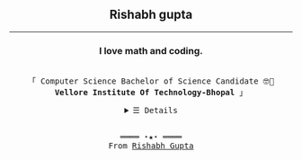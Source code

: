 <h2 align="Center"><b>Rishabh gupta</b></h3><hr>
<h3 align="Center">I love math and coding.</h3>
<p align="center"><br>
  <samp>
    「 Computer Science Bachelor of Science Candidate 🤓🧐 <b>Vellore Institute Of Technology-Bhopal</b> 」<br>
  </samp>
</p>

<details align="center">
   <summary> <samp>&#9776; Details</samp></summary>
   <p align="center">
     <br>
      <a href="https://github.com/RISHABH-GUPTA-RG?tab=repositories" target="_blank"><img alt="Code" src="https://img.shields.io/badge/-code-000000?style=flat-square&logo=Plex&logoColor=white"></a>
      <a href ="https://www.python.org/" target="_blank"><img alt="Python" src="https://img.shields.io/badge/-Python-3572A5?style=flat-square&logo=Python&logoColor=white"></a>
      <a href ="https://www.cprogramming.com/" target="_blank"><img alt="C" src="https://img.shields.io/badge/-C_Language-2e84e5?style=flat-square&logo=C&logoColor=white"></a>
      <a href ="https://www.cprogramming.com/" target="_blank"><img alt="C++" src="https://img.shields.io/badge/-C%2B%2B-f34b7d?style=flat-square&logo=C%2B%2B&logoColor=white"></a>
      <a href ="https://www.java.com/en/" target="_blank"><img alt="Java" src="https://img.shields.io/badge/-Java-b07219?style=flat-square&logo=Java&logoColor=white"></a>
      <a href ="https://en.wikipedia.org/wiki/HTML/" target="_blank"><img alt="HTML" src="https://img.shields.io/badge/-HTML-E34F26?style=flat-square&logo=HTML5&logoColor=white"></a>
  <br>


 </samp>
  </p>


![Rishabh's github stats](https://github-readme-stats.vercel.app/api?username=RISHABH-GUPTA-RG&count_private=true&show_icons=true&theme=radical&hide_rank=false)
![Top Langs](https://github-readme-stats.vercel.app/api/top-langs/?username=RISHABH-GUPTA-RG)

</details>
<br>

<samp>
  <p align="center">
    ════ ⋆★⋆ ════<br>
    From <a href="https://github.com/RISHABH-GUPTA-RG/RISHABH-GUPTA-RG">Rishabh Gupta</a>
  </p>
</samp>
<!--
https://github.com/kautukkundan/Awesome-Profile-README-templates
https://github.com/anuraghazra/github-readme-stats
--!>
